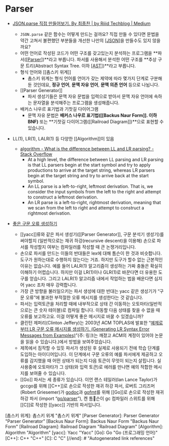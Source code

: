 # Parser

- [JSON.parse 직접 만들어보기. By 최종찬 | by Riiid Techblog | Medium](https://riiidtechblog.medium.com/json-parse-%EC%A7%81%EC%A0%91-%EB%A7%8C%EB%93%A4%EC%96%B4%EB%B3%B4%EA%B8%B0-f567ecdf08c0)
  - `JSON.parse` 같은 함수는 어떻게 만드는 걸까요? 직접 만들 수 있다면 문법을 약간 고쳐서 불편했던 부분들을 개선한 나만의 [[JSON]]을 만들수도 있지 않을까요?
  - 어떤 언어로 작성된 코드가 어떤 구조를 갖고있는지 분석하는 프로그램을 **파서([[Parser]])**라고 부릅니다. 파서를 사용해서 분석한 어떤 구조를 **추상 구문 트리(Abstract Syntax Tree. 이하 [[AST]])**라고 부릅니다.
  - 형식 언어와 [[촘스키 위계]]
    - 촘스키 위계는 형식 언어를 언어가 갖는 제약에 따라 몇가지 단계로 구분해 둔 것인데요, **정규 언어**, **문맥 자유 언어**, **문맥 의존 언어** 등으로 나뉩니다.
  - [[Parser Generator]]
    - 파서 생성기들은 문맥 자유 문법을 입력으로 받아서 문맥 자유 언어에 속하는 문자열을 분석해주는 프로그램을 생성해줍니다.
  - 배커스 나우르 표기법과 기찻길 다이어그램
    - 문맥 자유 문법은 **배커스 나우르 표기법([[Backus Naur Form]]. 이하 BNF)** 또는 **기찻길 다이어그램([[Railroad Diagram]])**으로 표현할 수 있습니다.

- LL(1), LR(1), LALR(1) 등 다양한 [[Algorithm]]이 있음
  - [algorithm - What is the difference between LL and LR parsing? - Stack Overflow](https://stackoverflow.com/questions/5975741/what-is-the-difference-between-ll-and-lr-parsing)
    - At a high level, the difference between LL parsing and LR parsing is that LL parsers begin at the start symbol and try to apply productions to arrive at the target string, whereas LR parsers begin at the target string and try to arrive back at the start symbol.
    - An LL parse is a left-to-right, leftmost derivation. That is, we consider the input symbols from the left to the right and attempt to construct a leftmost derivation.
    - An LR parse is a left-to-right, rightmost derivation, meaning that we scan from the left to right and attempt to construct a rightmost derivation.

- [좋은 구문 오류 생성하기](http://dalinaum.github.io/compiler/2021/02/04/yyerror.html)
  - [[yacc]]류와 같은 파서 생성기([[Parser Generator]], 구문 분석기 생성기)를 써야할지 (일반적으로는 재귀 하강(recursive descent)을 이용해) 손으로 파서를 작성할지 여부는 컴파일러를 작성할 때 큰 논쟁거리입니다.
  - 손으로 파서를 만드는 이들의 반대들은 lex에 대해 톰슨이 한 것과 비슷합니다. 도구가 원하는대로 수행하지 않는다는 거죠. 하지만 도구가 할수 없는 근본적인 이유는 없습니다. 예를 들어 LALR(1) 알고리즘이 생성하는 가짜 충돌은 확실히 이해하기 어렵습니다. 하지만 이걸 LR(1)이나 GLR(1)로 바꾼다면 더 유용한 도구를 얻습니다. 그리고 LALR(1) 알고리즘 내에서 작업하는 법을 배운다면 심지어 yacc 조차 매우 강력합니다.
  - 가장 큰 방향을 불러일으키는 파서 생성에 대한 반대는 yacc 같은 생성기가 “구문 오류”에 불과한 부적절한 오류 메시지를 생성한다는 것 같습니다.
  - 파서는 입력토큰을 처리할 때에 내부적으로 상태 간 이동하는 오토마타(일반적으로는 큰 숫자 테이블)로 컴파일 합니다. 이동할 다음 상태를 찾을 수 없을 때 오류를 보고하고요. 이걸 어떻게 좋은 메시지로 바꿀 수 있겠습니까?
  - 클린턴 제퍼리(Clinton Jeffery)는 2003년 ACM TOPLAS에 발표한 “[예제로 부터 LR 구문 오류 메시지를 생성하기. (Generating LR Syntax Error Messages from Examples)](http://people.cs.vt.edu/~haebang//coursework/PL/summary.pdf)”(주: 링크는 깨졌고 ACM의 계정이 있어야 논문을 읽을 수 있습니다.)에서 방법을 보여주었습니다.
  - 제목에서 짐작할 수 있듯 파서가 생성된 후 실제로 사용되기 전에 학습 단계를 도입하는 아이디어입니다. 이 단계에서 구문 오류의 예를 파서에게 제공하고 오류를 감지했을 때 어떤 상태가 되는지 다음 토큰이 무엇이 되는지 살핍니다. 실 사용중에 오토마타가 그 상태(와 입력 토큰)로 에러를 만나면 예의 적합한 메시지를 보여줄 수 있습니다.
  - [[Go]] 파서는 세 종류가 있습니다. 이언 랜스 테일러(Ian Lance Taylor)가 gccgo를 위해 [[C++]]로 손으로 작성한 재귀 하강 파서, 로버트 그리즈머(Robert Griesemer)가 [godoc](http://golang.org/cmd/godoc/)과 [gofmt](http://golang.org/cmd/gofmt/)를 위해 [[Go]]로 손으로 작성한 재귀 하강 파서 (import “[go/parser](http://golang.org/pkg/go/parser)”), 켄 톰슨이 gc 컴파일러 스위트를 위해 [[C]]로 작성한 [[yacc]] 기반의 파서입니다.

[//begin]: # "Autogenerated link references for markdown compatibility"
[JSON]: JSON "JSON"
[Parser]: Parser "Parser"
[AST]: AST "AST: Abstact Syntax Tree"
[촘스키 위계]: 촘스키 위계 "촘스키 위계"
[Parser Generator]: Parser Generator "Parser Generator"
[Backus Naur Form]: Backus Naur Form "Backus Naur Form"
[Railroad Diagram]: Railroad Diagram "Railroad Diagram"
[Algorithm]: Algorithm "Algorithm"
[yacc]: Yacc "Yacc"
[Go]: Go "Go (프로그래밍 언어)"
[C++]: C++ "C++"
[C]: C "C"
[//end]: # "Autogenerated link references"